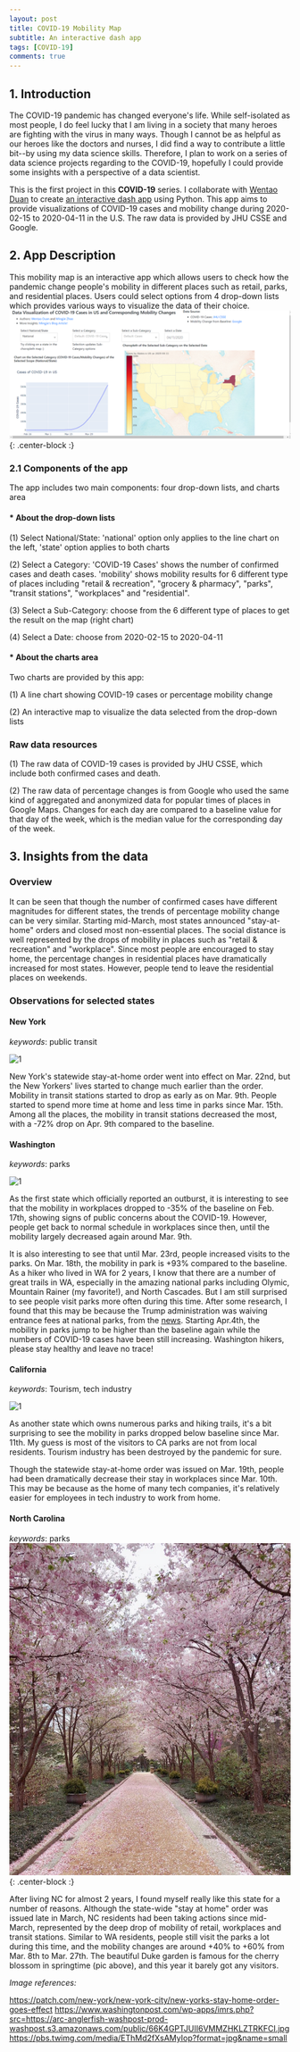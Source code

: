 ```yaml
---
layout: post
title: COVID-19 Mobility Map
subtitle: An interactive dash app 
tags: [COVID-19]
comments: true
---
```


## 1. Introduction
The COVID-19 pandemic has changed everyone's life. While self-isolated as most people, I do feel lucky that I am living in a society that many heroes are fighting with the virus in many ways. Though I cannot be as helpful as our heroes like the doctors and nurses, I did find a way to contribute a little bit--by using my data science skills. Therefore, I plan to work on a series of data science projects regarding to the COVID-19, hopefully I could provide some insights with a perspective of a data scientist.

This is the first project in this **COVID-19** series. I collaborate with [Wentao Duan](https://github.com/wduan31) to create [an interactive dash app](https://covid-19-mobility-map.herokuapp.com/) using Python. This app aims to provide visualizations of COVID-19 cases and mobility change during 2020-02-15 to 2020-04-11 in the U.S. The raw data is provided by JHU CSSE and Google.

## 2. App Description
This mobility map is an interactive app which allows users to check how the pandemic change people's mobility in different places such as retail, parks, and residential places. Users could select options from 4 drop-down lists which provides various ways to visualize the data of their choice.
![img1](https://github.com/mingjiezhao/mingjiezhao.github.io/blob/master/img/posts_imgs/COVID-19/covid-19-map1.png?raw=true){: .center-block :}
### 2.1 Components of the app
The app includes two main components: four drop-down lists, and charts area
#### * About the drop-down lists
(1) Select National/State: 'national' option only applies to the line chart on the left, 'state' option applies to both charts 

(2) Select a Category: 'COVID-19 Cases' shows the number of confirmed cases and death cases. 'mobility' shows mobility results for 6 different type of places including "retail & recreation", "grocery & pharmacy", "parks", "transit stations", "workplaces" and "residential".

(3) Select a Sub-Category: choose from the 6 different type of places to get the result on the map (right chart)

(4) Select a Date: choose from 2020-02-15 to 2020-04-11

#### * About the charts area
Two charts are provided by this app:

(1) A line chart showing COVID-19 cases or percentage mobility change 

(2) An interactive map to visualize the data selected from the drop-down lists
 
### Raw data resources

(1) The raw data of COVID-19 cases is provided by JHU CSSE, which include both confirmed cases and death.

(2) The raw data of percentage changes is from Google who used the same kind of aggregated and anonymized data for popular times of places in Google Maps. Changes for each day are compared to a baseline value for that day of the week, which is the median value for the corresponding day of the week.

## 3. Insights from the data
### Overview
It can be seen that though the number of confirmed cases have different magnitudes for different states, the trends of percentage mobility change can be very similar. Starting mid-March, most states announced "stay-at-home" orders and closed most non-essential places. The social distance is well represented by the drops of mobility in places such as "retail & recreation" and "workplace". Since most people are encouraged to stay home, the percentage changes in residential places have dramatically increased for most states. However, people tend to leave the residential places on weekends.  

### Observations for selected states
#### New York
*keywords*: public transit

<!-- <p><img src="https://patch.com/img/cdn20/shutterstock/23224711/20200322/070133/styles/patch_image/public/shutterstock-editorial-10590677p___22190019141.jpg&amp;name=small" alt="1" width="329" height="237" /></p> -->
<p><img src="https://patch.com/img/cdn20/shutterstock/23224711/20200322/070133/styles/patch_image/public/shutterstock-editorial-10590677p___22190019141.jpg&amp;name=small" alt="1" width="329" height="237" /></p>
<!-- <p style="text-align: center;"><img src="https://patch.com/img/cdn20/shutterstock/23224711/20200322/070133/styles/patch_image/public/shutterstock-editorial-10590677p___22190019141.jpg" alt="1" width="329" height="197" /></td>
 -->
New York's statewide stay-at-home order went into effect on Mar. 22nd, but the New Yorkers' lives started to change much earlier than the order. Mobility in transit stations started to drop as early as on Mar. 9th. People started to spend more time at home and less time in parks since Mar. 15th. Among all the places, the mobility in transit stations decreased the most, with a -72% drop on Apr. 9th compared to the baseline.

#### Washington
*keywords*: parks

<p><img src="https://www.washingtonpost.com/wp-apps/imrs.php?src=https://arc-anglerfish-washpost-prod-washpost.s3.amazonaws.com/public/66K4GPTJUII6VMMZHKLZTRKFCI.jpg&amp;name=small" alt="1" width="329" height="237" /></p>
<!-- <p style="text-align: center;"><img src="https://www.washingtonpost.com/wp-apps/imrs.php?src=https://arc-anglerfish-washpost-prod-washpost.s3.amazonaws.com/public/66K4GPTJUII6VMMZHKLZTRKFCI.jpg" alt="1" width="429" height="297" /></td> -->

As the first state which officially reported an outburst, it is interesting to see that the mobility in workplaces dropped to -35% of the baseline on Feb. 17th, showing signs of public concerns about the COVID-19. However, people get back to normal schedule in workplaces since then, until the mobility largely decreased again around Mar. 9th. 

It is also interesting to see that until Mar. 23rd, people increased visits to the parks. On Mar. 18th, the mobility in park is +93% compared to the baseline. As a hiker who lived in WA for 2 years, I know that there are a number of great trails in WA, especially in the amazing national parks including Olymic, Mountain Rainer (my favorite!), and North Cascades. But I am still surprised to see people visit parks more often during this time. After some research, I found that this may be because the Trump administration was waiving entrance fees at national parks, from the [news](https://www.washingtonpost.com/climate-environment/2020/03/19/national-parks-fees-waived/). Starting Apr.4th, the mobility in parks jump to be higher than the baseline again while the numbers of COVID-19 cases have been still increasing. Washington hikers, please stay healthy and leave no trace!

#### California
*keywords*: Tourism, tech industry

<p><img src="https://pbs.twimg.com/media/EThMd2fXsAMyIop?format=jpg&amp;name=small" alt="1" width="329" height="237" /></p>
<!-- <p style="text-align: center;"><img src="https://pbs.twimg.com/media/EThMd2fXsAMyIop?format=jpg&name=small" alt="1" width="329" height="237" /></td> -->

As another state which owns numerous parks and hiking trails, it's a bit surprising to see the mobility in parks dropped below baseline since Mar. 11th. My guess is most of the visitors to CA parks are not from local residents. Tourism industry has been destroyed by the pandemic for sure. 

Though the statewide stay-at-home order was issued on Mar. 19th, people had been dramatically decrease their stay in workplaces since Mar. 10th. This may be because as the home of many tech companies, it's relatively easier for employees in tech industry to work from home.

#### North Carolina
*keywords*: parks
![img2](https://github.com/mingjiezhao/mingjiezhao.github.io/blob/master/img/posts_imgs/COVID-19/cherry_blossom.jpg?raw=true){: .center-block :}

After living NC for almost 2 years, I found myself really like this state for a number of reasons. Although the state-wide "stay at home" order was issued late in March, NC residents had been taking actions since mid-March, represented by the deep drop of mobility of retail, workplaces and transit stations. Similar to WA residents, people still visit the parks a lot during this time, and the mobility changes are around +40% to +60% from Mar. 8th to Mar. 27th. The beautiful Duke garden is famous for the cherry blossom in springtime (pic above), and this year it barely got any visitors.


*Image references:*

https://patch.com/new-york/new-york-city/new-yorks-stay-home-order-goes-effect
https://www.washingtonpost.com/wp-apps/imrs.php?src=https://arc-anglerfish-washpost-prod-washpost.s3.amazonaws.com/public/66K4GPTJUII6VMMZHKLZTRKFCI.jpg
https://pbs.twimg.com/media/EThMd2fXsAMyIop?format=jpg&name=small


